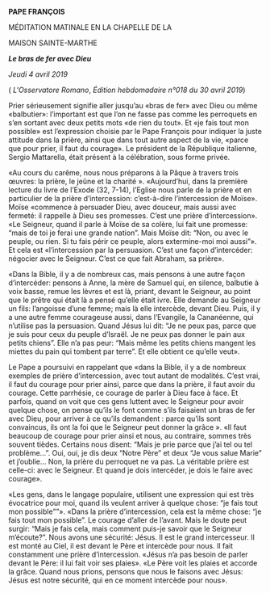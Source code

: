 **PAPE FRANÇOIS**

MÉDITATION MATINALE EN LA CHAPELLE DE LA

MAISON SAINTE-MARTHE

***Le bras de fer avec Dieu***

*Jeudi 4 avril 2019*

( *L'Osservatore Romano*, *Édition hebdomadaire n°018 du 30 avril 2019*)

Prier sérieusement signifie aller jusqu’au «bras de fer» avec Dieu ou même «balbutier»: l’important est que l’on ne fasse pas comme les perroquets en s’en sortant avec deux petits mots «de rien du tout». Et «je fais tout mon possible» est l’expression choisie par le Pape François pour indiquer la juste attitude dans la prière, ainsi que dans tout autre aspect de la vie, «parce que pour prier, il faut du courage». Le président de la République italienne, Sergio Mattarella, était présent à la célébration, sous forme privée.

«Au cours du carême, nous nous préparons à la Pâque à travers trois œuvres: la prière, le jeûne et la charité ». «Aujourd’hui, dans la première lecture du livre de l’Exode (32, 7-14), l’Eglise nous parle de la prière et en particulier de la prière d’intercession: c’est-à-dire l’intercession de Moïse». Moïse «commence à persuader Dieu, avec douceur, mais aussi avec fermeté: il rappelle à Dieu ses promesses. C’est une prière d’intercession». «Le Seigneur, quand il parle à Moïse de sa colère, lui fait une promesse: “mais de toi je ferai une grande nation”. Mais Moïse dit: “Non, ou avec le peuple, ou rien. Si tu fais périr ce peuple, alors extermine-moi moi aussi”». Et cela est «l’intercession par la persuasion. C’est une façon d’intercéder: négocier avec le Seigneur. C’est ce que fait Abraham, sa prière».

«Dans la Bible, il y a de nombreux cas, mais pensons à une autre façon d’intercéder: pensons à Anne, la mère de Samuel qui, en silence, balbutie à voix basse, remue les lèvres et est là, priant, devant le Seigneur, au point que le prêtre qui était là a pensé qu’elle était ivre. Elle demande au Seigneur un fils: l’angoisse d’une femme; mais là elle intercède, devant Dieu. Puis, il y a une autre femme courageuse aussi, dans l’Evangile, la Cananéenne, qui n’utilise pas la persuasion. Quand Jésus lui dit: “Je ne peux pas, parce que je suis pour ceux du peuple d’Israël. Je ne peux pas donner le pain aux petits chiens”. Elle n’a pas peur: “Mais même les petits chiens mangent les miettes du pain qui tombent par terre”. Et elle obtient ce qu’elle veut».

Le Pape a poursuivi en rappelant que «dans la Bible, il y a de nombreux exemples de prière d’intercession, avec tout autant de modalités. C’est vrai, il faut du courage pour prier ainsi, parce que dans la prière, il faut avoir du courage. Cette parrhésie, ce courage de parler à Dieu face à face. Et parfois, quand on voit que ces gens luttent avec le Seigneur pour avoir quelque chose, on pense qu’ils le font comme s’ils faisaient un bras de fer avec Dieu, pour arriver à ce qu’ils demandent : parce qu’ils sont convaincus, ils ont la foi que le Seigneur peut donner la grâce ». «Il faut beaucoup de courage pour prier ainsi et nous, au contraire, sommes très souvent tièdes. Certains nous disent: “Mais je prie parce que j’ai tel ou tel problème...”. Oui, oui, je dis deux “Notre Père” et deux “Je vous salue Marie” et j’oublie... Non, la prière du perroquet ne va pas. La véritable prière est celle-ci: avec le Seigneur. Et quand je dois intercéder, je dois le faire avec courage».

«Les gens, dans le langage populaire, utilisent une expression qui est très évocatrice pour moi, quand ils veulent arriver à quelque chose: “je fais tout mon possible"”». «Dans la prière d’intercession, cela est la même chose: “je fais tout mon possible”. Le courage d’aller de l’avant. Mais le doute peut surgir: “Mais je fais cela, mais comment puis-je savoir que le Seigneur m’écoute?”. Nous avons une sécurité: Jésus. Il est le grand intercesseur. Il est monté au Ciel, il est devant le Père et intercède pour nous. Il fait constamment une prière d’intercession. «Jésus n’a pas besoin de parler devant le Père: il lui fait voir ses plaies». «Le Père voit les plaies et accorde la grâce. Quand nous prions, pensons que nous le faisons avec Jésus: Jésus est notre sécurité, qui en ce moment intercède pour nous».